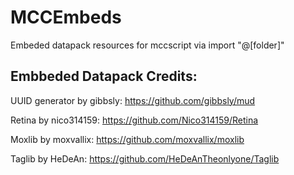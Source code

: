 # MCCEmbeds
Embeded datapack resources for mccscript via import "@[folder]" 

## Embbeded Datapack Credits: 
UUID generator by gibbsly: https://github.com/gibbsly/mud

Retina by nico314159: https://github.com/Nico314159/Retina

Moxlib by moxvallix: https://github.com/moxvallix/moxlib

Taglib by HeDeAn: https://github.com/HeDeAnTheonlyone/Taglib

